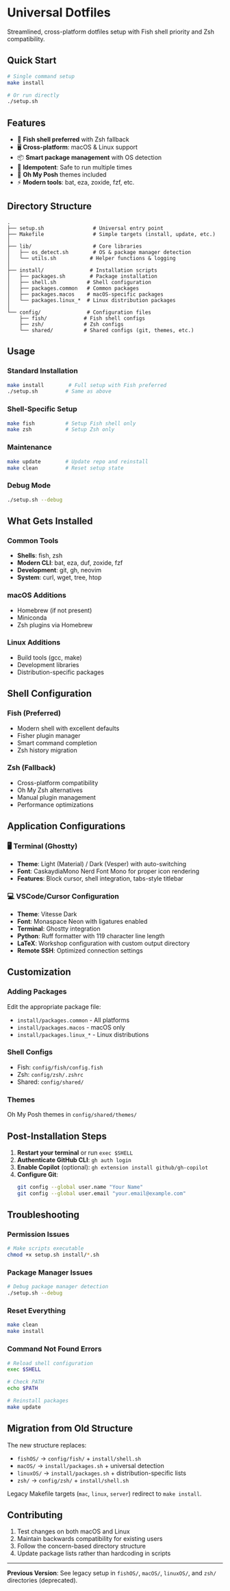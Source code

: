 # Universal Dotfiles

Streamlined, cross-platform dotfiles setup with Fish shell priority and Zsh compatibility.

## Quick Start

```bash
# Single command setup
make install

# Or run directly
./setup.sh
```

## Features

- 🐠 **Fish shell preferred** with Zsh fallback
- 🖥️ **Cross-platform**: macOS & Linux support
- 📦 **Smart package management** with OS detection
- 🔄 **Idempotent**: Safe to run multiple times
- 🎨 **Oh My Posh** themes included
- ⚡ **Modern tools**: bat, eza, zoxide, fzf, etc.

## Directory Structure

```
.
├── setup.sh                # Universal entry point
├── Makefile                # Simple targets (install, update, etc.)
│
├── lib/                    # Core libraries
│   ├── os_detect.sh        # OS & package manager detection
│   └── utils.sh           # Helper functions & logging
│
├── install/               # Installation scripts
│   ├── packages.sh        # Package installation
│   ├── shell.sh          # Shell configuration
│   ├── packages.common   # Common packages
│   ├── packages.macos    # macOS-specific packages
│   └── packages.linux_*  # Linux distribution packages
│
└── config/               # Configuration files
    ├── fish/            # Fish shell configs
    ├── zsh/             # Zsh configs  
    └── shared/          # Shared configs (git, themes, etc.)
```

## Usage

### Standard Installation
```bash
make install        # Full setup with Fish preferred
./setup.sh         # Same as above
```

### Shell-Specific Setup
```bash
make fish          # Setup Fish shell only
make zsh           # Setup Zsh only
```

### Maintenance
```bash
make update        # Update repo and reinstall
make clean         # Reset setup state
```

### Debug Mode
```bash
./setup.sh --debug
```

## What Gets Installed

### Common Tools
- **Shells**: fish, zsh
- **Modern CLI**: bat, eza, duf, zoxide, fzf
- **Development**: git, gh, neovim
- **System**: curl, wget, tree, htop

### macOS Additions
- Homebrew (if not present)
- Miniconda
- Zsh plugins via Homebrew

### Linux Additions  
- Build tools (gcc, make)
- Development libraries
- Distribution-specific packages

## Shell Configuration

### Fish (Preferred)
- Modern shell with excellent defaults
- Fisher plugin manager
- Smart command completion
- Zsh history migration

### Zsh (Fallback)
- Cross-platform compatibility
- Oh My Zsh alternatives
- Manual plugin management
- Performance optimizations

## Application Configurations

### 🖥️ Terminal (Ghostty)
- **Theme**: Light (Material) / Dark (Vesper) with auto-switching
- **Font**: CaskaydiaMono Nerd Font Mono for proper icon rendering
- **Features**: Block cursor, shell integration, tabs-style titlebar

### 💻 VSCode/Cursor Configuration
- **Theme**: Vitesse Dark
- **Font**: Monaspace Neon with ligatures enabled
- **Terminal**: Ghostty integration
- **Python**: Ruff formatter with 119 character line length
- **LaTeX**: Workshop configuration with custom output directory
- **Remote SSH**: Optimized connection settings

## Customization

### Adding Packages
Edit the appropriate package file:
- `install/packages.common` - All platforms
- `install/packages.macos` - macOS only  
- `install/packages.linux_*` - Linux distributions

### Shell Configs
- Fish: `config/fish/config.fish`
- Zsh: `config/zsh/.zshrc`
- Shared: `config/shared/`

### Themes
Oh My Posh themes in `config/shared/themes/`

## Post-Installation Steps

1. **Restart your terminal** or run `exec $SHELL`
2. **Authenticate GitHub CLI**: `gh auth login`
3. **Enable Copilot** (optional): `gh extension install github/gh-copilot`
4. **Configure Git**:
   ```bash
   git config --global user.name "Your Name"
   git config --global user.email "your.email@example.com"
   ```

## Troubleshooting

### Permission Issues
```bash
# Make scripts executable
chmod +x setup.sh install/*.sh
```

### Package Manager Issues
```bash
# Debug package manager detection
./setup.sh --debug
```

### Reset Everything
```bash
make clean
make install
```

### Command Not Found Errors
```bash
# Reload shell configuration
exec $SHELL

# Check PATH
echo $PATH

# Reinstall packages
make update
```

## Migration from Old Structure

The new structure replaces:
- `fishOS/` → `config/fish/` + `install/shell.sh`
- `macOS/` → `install/packages.sh` + universal detection
- `linuxOS/` → `install/packages.sh` + distribution-specific lists
- `zsh/` → `config/zsh/` + `install/shell.sh`

Legacy Makefile targets (`mac`, `linux`, `server`) redirect to `make install`.

## Contributing

1. Test changes on both macOS and Linux
2. Maintain backwards compatibility for existing users
3. Follow the concern-based directory structure
4. Update package lists rather than hardcoding in scripts

---

**Previous Version**: See legacy setup in `fishOS/`, `macOS/`, `linuxOS/`, and `zsh/` directories (deprecated).